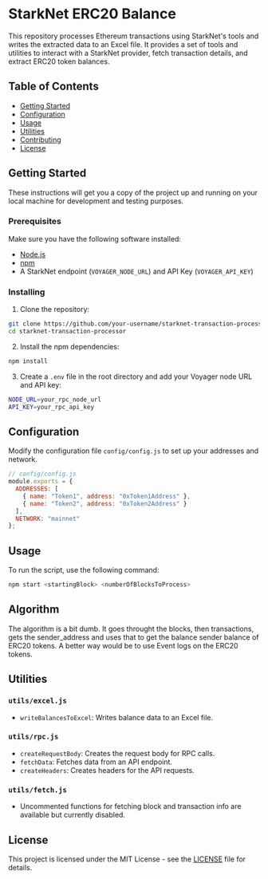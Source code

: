 # StarkNet ERC20 Balance

This repository processes Ethereum transactions using StarkNet's tools and writes the extracted data to an Excel file. It provides a set of tools and utilities to interact with a StarkNet provider, fetch transaction details, and extract ERC20 token balances.

## Table of Contents

- [Getting Started](#getting-started)
- [Configuration](#configuration)
- [Usage](#usage)
- [Utilities](#utilities)
- [Contributing](#contributing)
- [License](#license)

## Getting Started

These instructions will get you a copy of the project up and running on your local machine for development and testing purposes.

### Prerequisites

Make sure you have the following software installed:

- [Node.js](https://nodejs.org/)
- [npm](https://npmjs.com/)
- A StarkNet endpoint (`VOYAGER_NODE_URL`) and API Key (`VOYAGER_API_KEY`)

### Installing

1. Clone the repository:

```bash
git clone https://github.com/your-username/starknet-transaction-processor.git
cd starknet-transaction-processor
```

2. Install the npm dependencies:

```bash
npm install
```

3. Create a `.env` file in the root directory and add your Voyager node URL and API key:

```bash
NODE_URL=your_rpc_node_url
API_KEY=your_rpc_api_key
```

## Configuration

Modify the configuration file `config/config.js` to set up your addresses and network.

```javascript
// config/config.js
module.exports = {
  ADDRESSES: [
    { name: "Token1", address: "0xToken1Address" },
    { name: "Token2", address: "0xToken2Address" }
  ],
  NETWORK: "mainnet"
};

```

## Usage

To run the script, use the following command:

```bash
npm start <startingBlock> <numberOfBlocksToProcess>
```

## Algorithm

The algorithm is a bit dumb. It goes throught the blocks, then transactions, gets the sender_address and uses that to get the balance sender balance of ERC20 tokens. 
A better way would be to use Event logs on the ERC20 tokens.

## Utilities

### `utils/excel.js`

- `writeBalancesToExcel`: Writes balance data to an Excel file.

### `utils/rpc.js`

- `createRequestBody`: Creates the request body for RPC calls.
- `fetchData`: Fetches data from an API endpoint.
- `createHeaders`: Creates headers for the API requests.

### `utils/fetch.js`

- Uncommented functions for fetching block and transaction info are available but currently disabled.

## License

This project is licensed under the MIT License - see the [LICENSE](LICENSE) file for details.